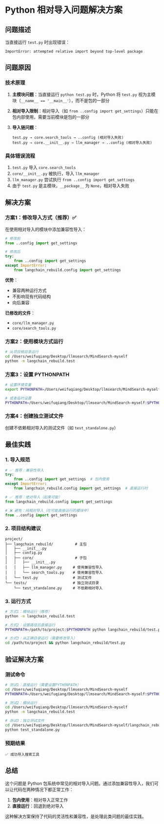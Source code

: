 # Python 相对导入问题解决方案

## 问题描述

当直接运行 `test.py` 时出现错误：
```
ImportError: attempted relative import beyond top-level package
```

## 问题原因

### 技术原理

1. **主模块问题**：当直接运行 `python test.py` 时，Python 将 `test.py` 视为主模块（`__name__ == '__main__'`），而不是包的一部分

2. **相对导入限制**：相对导入（如 `from ..config import get_settings`）只能在包内部使用，需要当前模块是包的一部分

3. **导入链问题**：
   ```
   test.py → core.search_tools → ..config (相对导入失败)
   test.py → core.__init__.py → llm_manager → ..config (相对导入失败)
   ```

### 具体错误流程

1. `test.py` 导入 `core.search_tools`
2. `core/__init__.py` 被执行，导入 `llm_manager`
3. `llm_manager.py` 尝试执行 `from ..config import get_settings`
4. 由于 `test.py` 是主模块，`__package__` 为 `None`，相对导入失败

## 解决方案

### 方案1：修改导入方式（推荐）✅

在使用相对导入的模块中添加兼容性导入：

```python
# 修改前
from ..config import get_settings

# 修改后
try:
    from ..config import get_settings
except ImportError:
    from langchain_rebuild.config import get_settings
```

**优势**：
- 兼容两种运行方式
- 不影响现有代码结构
- 向后兼容

**已修改的文件**：
- `core/llm_manager.py`
- `core/search_tools.py`

### 方案2：使用模块方式运行

```bash
# 从项目根目录运行
cd /Users/weifuqiang/Desktop/llmsearch/MindSearch-myself
python -m langchain_rebuild.test
```

### 方案3：设置 PYTHONPATH

```bash
# 设置环境变量
export PYTHONPATH=/Users/weifuqiang/Desktop/llmsearch/MindSearch-myself:$PYTHONPATH

# 或者临时设置
PYTHONPATH=/Users/weifuqiang/Desktop/llmsearch/MindSearch-myself:$PYTHONPATH python langchain_rebuild/test.py
```

### 方案4：创建独立测试文件

创建不依赖相对导入的测试文件（如 `test_standalone.py`）

## 最佳实践

### 1. 导入规范

```python
# ✅ 推荐：兼容性导入
try:
    from ..config import get_settings  # 包内使用
except ImportError:
    from langchain_rebuild.config import get_settings  # 直接运行时

# ✅ 推荐：绝对导入（如果可能）
from langchain_rebuild.config import get_settings

# ❌ 避免：纯相对导入（在可能直接运行的模块中）
from ..config import get_settings
```

### 2. 项目结构建议

```
project/
├── langchain_rebuild/          # 主包
│   ├── __init__.py
│   ├── config.py
│   ├── core/                   # 子包
│   │   ├── __init__.py
│   │   ├── llm_manager.py     # 使用兼容性导入
│   │   └── search_tools.py    # 使用兼容性导入
│   └── test.py                # 测试文件
└── tests/                     # 独立测试目录
    └── test_standalone.py     # 不依赖相对导入
```

### 3. 运行方式

```bash
# 方式1：模块运行（推荐）
python -m langchain_rebuild.test

# 方式2：设置路径后直接运行
PYTHONPATH=/path/to/project:$PYTHONPATH python langchain_rebuild/test.py

# 方式3：从正确目录运行（需要修改导入）
cd /path/to/project && python langchain_rebuild/test.py
```

## 验证解决方案

### 测试命令

```bash
# 测试1：直接运行（需要设置PYTHONPATH）
cd /Users/weifuqiang/Desktop/llmsearch/MindSearch-myself
PYTHONPATH=/Users/weifuqiang/Desktop/llmsearch/MindSearch-myself:$PYTHONPATH python langchain_rebuild/test.py

# 测试2：模块运行
cd /Users/weifuqiang/Desktop/llmsearch/MindSearch-myself
python -m langchain_rebuild.test

# 测试3：独立测试文件
cd /Users/weifuqiang/Desktop/llmsearch/MindSearch-myself/langchain_rebuild
python test_standalone.py
```

### 预期结果

```
✅ 成功导入搜索工具
```

## 总结

这个问题是 Python 包系统中常见的相对导入问题。通过添加兼容性导入，我们可以让代码在两种情况下都正常工作：

1. **包内使用**：相对导入正常工作
2. **直接运行**：回退到绝对导入

这种解决方案保持了代码的灵活性和兼容性，是处理此类问题的最佳实践。